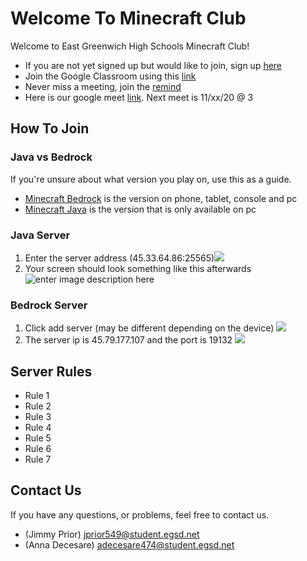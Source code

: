 # Welcome To Minecraft Club
Welcome to East Greenwich High Schools Minecraft Club!

- If you are not yet signed up but would like to join, sign up [here]()
- Join the Google Classroom using this [link]()
- Never miss a meeting, join the [remind]()
- Here is our google meet [link](). Next meet is 11/xx/20 @ 3 

## How To Join

### Java vs Bedrock
If you're unsure about what version you play on, use this as a guide. 
- [Minecraft Bedrock](https://minecraft.gamepedia.com/Bedrock_Edition) is the version on phone, tablet, console and pc
 - [Minecraft Java](https://minecraft.gamepedia.com/Java_Edition) is the version that is only available on pc

### Java Server

 1. Enter the server address (45.33.64.86:25565)![ ](https://i.imgur.com/oWn12re.png)
 2. Your screen should look something like this afterwards
![enter image description here](https://i.imgur.com/Nzknd8R.png)
### Bedrock Server
 1. Click add server (may be different depending on the device) ![](https://i.imgur.com/DvMucYX.png)
 2. The server ip is 45.79.177.107 and the port is 19132 ![](https://i.imgur.com/UVm4WGG.png)

## Server Rules

 -  Rule 1 
 -  Rule 2
 -  Rule 3
 -  Rule 4
 -  Rule 5
 -  Rule 6
 -  Rule 7

## Contact Us
If you have any questions, or problems, feel free to contact us.
- (Jimmy Prior)  jprior549@student.egsd.net
- (Anna Decesare)  adecesare474@student.egsd.net

